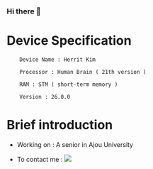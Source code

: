 ### Hi there 👋

<!--
**ekfaktldk11/ekfaktldk11** is a ✨ _special_ ✨ repository because its `README.md` (this file) appears on your GitHub profile.

Here are some ideas to get you started:

- 🔭 I’m currently working on ...
- 🌱 I’m currently learning ...
- 👯 I’m looking to collaborate on ...
- 🤔 I’m looking for help with ...
- 💬 Ask me about ...
- 📫 How to reach me: ...
- 😄 Pronouns: ...
- ⚡ Fun fact: ...
-->
# Device Specification

        Device Name : Herrit Kim

        Processor : Human Brain ( 21th version )

        RAM : STM ( short-term memory )

        Version : 26.0.0

# Brief introduction

- Working on : A senior in Ajou University 

- To contact me : <a href="mailto:ekfaktldk11@gmail.com" target="_blank"><img src="https://img.shields.io/badge/Gmail-EA4335?style=flat-square&logo=Gmail&logoColor=white"/></a>
